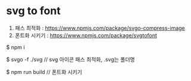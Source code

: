 # svg to font

1. 패스 최적화 : https://www.npmjs.com/package/svgo-compress-image
2. 폰트화 시키기 : https://www.npmjs.com/package/svgtofont

$ npm i

$ svgo -f ./svg  // svg 아이콘 패스 최적화, .svg는 폴더명

$ npm run build  // 폰트화 시키기
